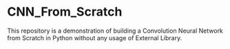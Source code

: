 # CNN_From_Scratch
This repository is a demonstration of building a Convolution Neural Network from Scratch in Python without any usage of External Library.
